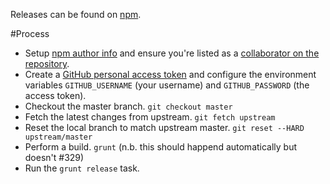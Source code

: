 Releases can be found on [npm](https://www.npmjs.com/package/d3-financial-components).

#Process

* Setup [npm author info](https://docs.npmjs.com/getting-started/publishing-npm-packages) and ensure you're listed as a [collaborator on the repository](https://www.npmjs.com/package/d3-financial-components).
* Create a [GitHub personal access token](https://github.com/settings/tokens) and configure the environment variables `GITHUB_USERNAME` (your username) and `GITHUB_PASSWORD` (the access token).
* Checkout the master branch. `git checkout master`
* Fetch the latest changes from upstream. `git fetch upstream`
* Reset the local branch to match upstream master. `git reset --HARD upstream/master`
* Perform a build. `grunt` (n.b. this should happend automatically but doesn't #329)
* Run the `grunt release` task.
